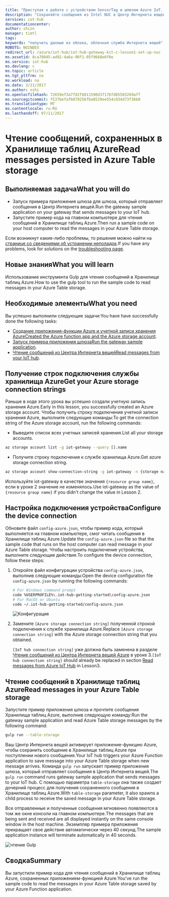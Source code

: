 ```yaml
---
title: "Приступая к работе с устройством SensorTag и шлюзом Azure IoT. Урок 4. Хранилище таблиц | Документация Майкрософт"
description: "Сохраняйте сообщения из Intel NUC в Центр Интернета вещей, записывайте их в Хранилище таблиц Azure, а затем читайте их из облака."
services: iot-hub
documentationcenter: 
author: shizn
manager: timtl
tags: 
keywords: "получить данные из облака, облачная служба Интернета вещей"
ROBOTS: NOINDEX
redirect_url: /azure/iot-hub/iot-hub-gateway-kit-c-lesson1-set-up-nuc
ms.assetid: 8ca78045-ad92-4a6a-90f1-05f9668e6f0e
ms.service: iot-hub
ms.devlang: c
ms.topic: article
ms.tgt_pltfrm: na
ms.workload: na
ms.date: 3/21/2017
ms.author: xshi
ms.openlocfilehash: 72659ef3a7fd2f6011590d37176fd05503269aff
ms.sourcegitcommit: f537befafb079256fba0529ee554c034d73f36b0
ms.translationtype: MT
ms.contentlocale: ru-RU
ms.lasthandoff: 07/11/2017
---
```

# <a name="read-messages-persisted-in-azure-table-storage"></a><span data-ttu-id="2464a-104">Чтение сообщений, сохраненных в Хранилище таблиц Azure</span><span class="sxs-lookup"><span data-stu-id="2464a-104">Read messages persisted in Azure Table storage</span></span>

## <a name="what-you-will-do"></a><span data-ttu-id="2464a-105">Выполняемая задача</span><span class="sxs-lookup"><span data-stu-id="2464a-105">What you will do</span></span>

- <span data-ttu-id="2464a-106">Запуск примера приложения шлюза для шлюза, который отправляет сообщения в Центр Интернета вещей.</span><span class="sxs-lookup"><span data-stu-id="2464a-106">Run the gateway sample application on your gateway that sends messages to your IoT hub.</span></span>
- <span data-ttu-id="2464a-107">Запустите пример кода на главном компьютере для чтения сообщений в Хранилище таблиц Azure.</span><span class="sxs-lookup"><span data-stu-id="2464a-107">Then run a sample code on your host computer to read the messages in your Azure Table storage.</span></span> 

<span data-ttu-id="2464a-108">Если возникнут какие-либо проблемы, то решения можно найти на [странице со сведениями об устранении неполадок](iot-hub-gateway-kit-c-troubleshooting.md).</span><span class="sxs-lookup"><span data-stu-id="2464a-108">If you have any problems, look for solutions on the [troubleshooting page](iot-hub-gateway-kit-c-troubleshooting.md).</span></span>

## <a name="what-you-will-learn"></a><span data-ttu-id="2464a-109">Новые знания</span><span class="sxs-lookup"><span data-stu-id="2464a-109">What you will learn</span></span>

<span data-ttu-id="2464a-110">Использование инструмента Gulp для чтения сообщений в Хранилище таблиц Azure.</span><span class="sxs-lookup"><span data-stu-id="2464a-110">How to use the gulp tool to run the sample code to read messages in your Azure Table storage.</span></span>

## <a name="what-you-need"></a><span data-ttu-id="2464a-111">Необходимые элементы</span><span class="sxs-lookup"><span data-stu-id="2464a-111">What you need</span></span>

<span data-ttu-id="2464a-112">Вы успешно выполнили следующие задачи:</span><span class="sxs-lookup"><span data-stu-id="2464a-112">You have have successfully done the following tasks:</span></span>

- <span data-ttu-id="2464a-113">[Создание приложения-функции Azure и учетной записи хранения Azure](iot-hub-gateway-kit-c-lesson4-deploy-resource-manager-template.md)</span><span class="sxs-lookup"><span data-stu-id="2464a-113">[Created the Azure function app and the Azure storage account](iot-hub-gateway-kit-c-lesson4-deploy-resource-manager-template.md).</span></span>
- <span data-ttu-id="2464a-114">[Запуск примера приложения шлюза](iot-hub-gateway-kit-c-lesson3-configure-ble-app.md)</span><span class="sxs-lookup"><span data-stu-id="2464a-114">[Run the gateway sample application](iot-hub-gateway-kit-c-lesson3-configure-ble-app.md).</span></span>
- <span data-ttu-id="2464a-115">[Чтение сообщений из Центра Интернета вещей](iot-hub-gateway-kit-c-lesson3-read-messages-from-hub.md)</span><span class="sxs-lookup"><span data-stu-id="2464a-115">[Read messages from your IoT hub](iot-hub-gateway-kit-c-lesson3-read-messages-from-hub.md).</span></span>

## <a name="get-your-azure-storage-connection-strings"></a><span data-ttu-id="2464a-116">Получение строк подключения службы хранилища Azure</span><span class="sxs-lookup"><span data-stu-id="2464a-116">Get your Azure storage connection strings</span></span>

<span data-ttu-id="2464a-117">Раньше в ходе этого урока вы успешно создали учетную запись хранения Azure.</span><span class="sxs-lookup"><span data-stu-id="2464a-117">Early in this lesson, you successfully created an Azure storage account.</span></span> <span data-ttu-id="2464a-118">Чтобы получить строку подключения учетной записи хранения Azure, выполните следующие команды:</span><span class="sxs-lookup"><span data-stu-id="2464a-118">To get the connection string of the Azure storage account, run the following commands:</span></span>

* <span data-ttu-id="2464a-119">Выведите список всех учетных записей хранения.</span><span class="sxs-lookup"><span data-stu-id="2464a-119">List all your storage accounts.</span></span>

```bash
az storage account list -g iot-gateway --query [].name
```

* <span data-ttu-id="2464a-120">Получите строку подключения к службе хранилища Azure.</span><span class="sxs-lookup"><span data-stu-id="2464a-120">Get azure storage connection string.</span></span>

```bash
az storage account show-connection-string -g iot-gateway -n {storage name}
```

<span data-ttu-id="2464a-121">Используйте iot-gateway в качестве значения `{resource group name}`, если в уроке 2 значение не изменялось.</span><span class="sxs-lookup"><span data-stu-id="2464a-121">Use iot-gateway as the value of `{resource group name}` if you didn't change the value in Lesson 2.</span></span>

## <a name="configure-the-device-connection"></a><span data-ttu-id="2464a-122">Настройка подключения устройства</span><span class="sxs-lookup"><span data-stu-id="2464a-122">Configure the device connection</span></span>

<span data-ttu-id="2464a-123">Обновите файл `config-azure.json`, чтобы пример кода, который выполняется на главном компьютере, смог читать сообщения в Хранилище таблиц Azure.</span><span class="sxs-lookup"><span data-stu-id="2464a-123">Update the `config-azure.json` file so that the sample code that runs on the host computer can read message in your Azure Table storage.</span></span> <span data-ttu-id="2464a-124">Чтобы настроить подключение устройства, выполните следующие действия.</span><span class="sxs-lookup"><span data-stu-id="2464a-124">To configure the device connection, follow these steps:</span></span>

1. <span data-ttu-id="2464a-125">Откройте файл конфигурации устройства `config-azure.json`, выполнив следующие команды:</span><span class="sxs-lookup"><span data-stu-id="2464a-125">Open the device configuration file `config-azure.json` by running the following commands:</span></span>

   ```bash
   # For Windows command prompt
   code %USERPROFILE%\.iot-hub-getting-started\config-azure.json
   # For MacOS or Ubuntu
   code ~/.iot-hub-getting-started/config-azure.json
   ```

   ![Конфигурация](media/iot-hub-gateway-kit-lessons/lesson4/config_azure.png)

2. <span data-ttu-id="2464a-127">Замените `[Azure storage connection string]` полученной строкой подключения к службе хранилища Azure.</span><span class="sxs-lookup"><span data-stu-id="2464a-127">Replace `[Azure storage connection string]` with the Azure storage connection string that you obtained.</span></span>

   <span data-ttu-id="2464a-128">`[IoT hub connection string]` уже должна быть заменена в разделе [Чтение сообщений из Центра Интернета вещей Azure](iot-hub-gateway-kit-c-lesson3-read-messages-from-hub.md) в уроке 3.</span><span class="sxs-lookup"><span data-stu-id="2464a-128">`[IoT hub connection string]` should already be replaced in section [Read messages from Azure IoT Hub](iot-hub-gateway-kit-c-lesson3-read-messages-from-hub.md) in Lesson3.</span></span>

## <a name="read-messages-in-your-azure-table-storage"></a><span data-ttu-id="2464a-129">Чтение сообщений в Хранилище таблиц Azure</span><span class="sxs-lookup"><span data-stu-id="2464a-129">Read messages in your Azure Table storage</span></span>

<span data-ttu-id="2464a-130">Запустите пример приложения шлюза и прочтите сообщения Хранилища таблиц Azure, выполнив следующую команду:</span><span class="sxs-lookup"><span data-stu-id="2464a-130">Run the gateway sample application and read Azure Table storage messages by the following command:</span></span>

```bash
gulp run --table-storage
```

<span data-ttu-id="2464a-131">Ваш Центр Интернета вещей активирует приложение-функцию Azure, чтобы сохранить сообщение в Хранилище таблиц Azure при поступлении нового сообщения.</span><span class="sxs-lookup"><span data-stu-id="2464a-131">Your IoT hub triggers your Azure Function application to save message into your Azure Table storage when new message arrives.</span></span>
<span data-ttu-id="2464a-132">Команда `gulp run` запускает пример приложения шлюза, который отправляет сообщения в Центр Интернета вещей.</span><span class="sxs-lookup"><span data-stu-id="2464a-132">The `gulp run` command runs gateway sample application that sends messages to your IoT hub.</span></span> <span data-ttu-id="2464a-133">С помощью параметра `table-storage` она также создает дочерний процесс для получения сохраненного сообщения в Хранилище таблиц Azure.</span><span class="sxs-lookup"><span data-stu-id="2464a-133">With `table-storage` parameter, it also spawns a child process to receive the saved message in your Azure Table storage.</span></span>

<span data-ttu-id="2464a-134">Все отправленные и полученные сообщения мгновенно появляются в том же окне консоли на главном компьютере.</span><span class="sxs-lookup"><span data-stu-id="2464a-134">The messages that are being sent and received are all displayed instantly on the same console window in the host machine.</span></span> <span data-ttu-id="2464a-135">Экземпляр примера приложения прекращает свое действие автоматически через 40 секунд.</span><span class="sxs-lookup"><span data-stu-id="2464a-135">The sample application instance will terminate automatically in 40 seconds.</span></span>

   ![чтение Gulp](media/iot-hub-gateway-kit-lessons/lesson4/gulp_run_read_table.png)


## <a name="summary"></a><span data-ttu-id="2464a-137">Сводка</span><span class="sxs-lookup"><span data-stu-id="2464a-137">Summary</span></span>

<span data-ttu-id="2464a-138">Вы запустили пример кода для чтения сообщений в Хранилище таблиц Azure, сохраненных приложением-функцией Azure.</span><span class="sxs-lookup"><span data-stu-id="2464a-138">You've run the sample code to read the messages in your Azure Table storage saved by your Azure Function application.</span></span>